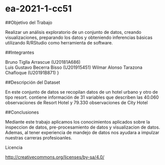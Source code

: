# ea-2021-1-cc51




##Objetivo del Trabajo


Realizar un análisis exploratorio de un conjunto de datos, creando visualizaciones, preparando los datos y obteniendo inferencias básicas utilizando R/RStudio como herramienta de software.




##Integrantes

Bruno Tiglla Arrascue (U20181A686)	
Luis Gustavo Becerra Bisso (U201915451)	
Wilmar Alonso Tarazona Chafloque (U20191B871)	}





##Descripción del Dataset

En este conjunto de datos se recopilan datos de un hotel urbano y otro de tipo resort. contiene información de 31 variables que describen las 40.060 observaciones de Resort Hotel y 79.330 observaciones de City Hotel





##Conclusiones


Mediante este trabajo aplicamos los conocimientos aplicados sobre la inspeccion de datos, pre-procesamiento de datos y visualizacion de datos. Ademas, al tener experiencia de mandejo de datos nos ayudara a impulzar nuestras carreras profesioanles.




Licencia


http://creativecommons.org/licenses/by-sa/4.0/






